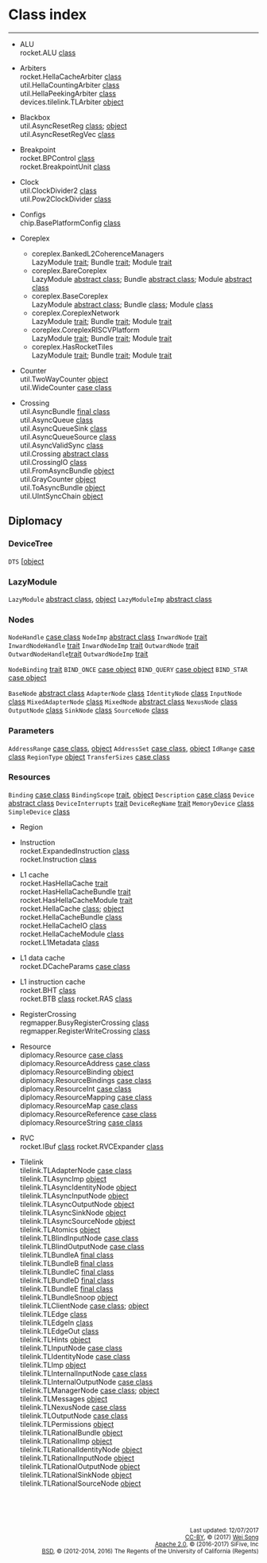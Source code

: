 Class index
========================
***************************

+ ALU<br>
  rocket.ALU [class](../rocket/ALU.md#class-alu)

+ Arbiters<br>
  rocket.HellaCacheArbiter [class](../rocket/HellaCacheArbiter.md#class-hellacachearbiter)<br>
  util.HellaCountingArbiter [class](../util/Arbiters.md#class-hellacountingarbiter)<br>
  util.HellaPeekingArbiter [class](../util/Arbiters.md#class-hellapeekingarbiter)<br>
  devices.tilelink.TLArbiter [object](../devices/tilelink/Arbiter.md#object-tlarbiter)<br>

+ Blackbox<br>
  util.AsyncResetReg [class](../util/BackBoxRegs.md#class-asyncresetreg); [object](../util/BackBoxRegs.md#object-asyncresetreg)<br>
  util.AsyncResetRegVec [class](../util/BackBoxRegs.md#class-asyncresetregvec)<br>

+ Breakpoint<br>
  rocket.BPControl [class](../rocket/Breakpoint.md#class-bpcontrol)<br>
  rocket.BreakpointUnit [class](../rocket/Breakpoint.md#class-breakpointunit)

+ Clock<br>
  util.ClockDivider2 [class](../util/ClockDivider.md#class-clockdivider2)<br>
  util.Pow2ClockDivider [class](../util/ClockDivider.md#class-pow2clockdivider2)

+ Configs<br>
  chip.BasePlatformConfig [class](../chip/Configs.md#class-baseplatformconfig)

+ Coreplex
  + coreplex.BankedL2CoherenceManagers<br>
    LazyModule [trait](../coreplex/CoreplexNetwork.md#bankedl2coherencemanagers);
    Bundle [trait](../coreplex/CoreplexNetwork.md#bankedl2coherencemanagersbundle);
    Module [trait](../coreplex/CoreplexNetwork.md#bankedl2coherencemanagersmodule)<br>
  + coreplex.BareCoreplex<br>
    LazyModule [abstract class](../coreplex/BaseCoreplex.md#barecoreplex);
    Bundle [abstract class](../coreplex/BaseCoreplex.md#barecoreplex);
    Module [abstract class](../coreplex/BaseCoreplex.md#barecoreplex)<br>
  + coreplex.BaseCoreplex<br>
    LazyModule [abstract class](../coreplex/BaseCoreplex.md#basecoreplex);
    Bundle [class](../coreplex/BaseCoreplex.md#basecoreplex);
    Module [class](../coreplex/BaseCoreplex.md#basecoreplex)<br>
  + coreplex.CoreplexNetwork<br>
    LazyModule [trait](../coreplex/CoreplexNetwork.md#coreplexnetwork);
    Bundle [trait](../coreplex/CoreplexNetwork.md#coreplexnetworkbundle);
    Module [trait](../coreplex/CoreplexNetwork.md#coreplexnetworkmodule)<br>
  + coreplex.CoreplexRISCVPlatform<br>
    LazyModule [trait](../coreplex/RISCVPlatform.md#coreplexriscvplatform);
    Bundle [trait](../coreplex/RISCVPlatform.md#coreplexriscvplatformbundle);
    Module [trait](../coreplex/RISCVPlatform.md#coreplexriscvplatformmodule)<br>
  + coreplex.HasRocketTiles<br>
    LazyModule [trait](../coreplex/RocketTiles.md#hasrockettiles);
    Bundle [trait](../coreplex/RocketTiles.md#hasrockettilesbundle);
    Module [trait](../coreplex/RocketTiles.md#hasrockettilesmodule)<br>

+ Counter<br>
  util.TwoWayCounter [object](../util/Counters.md#object-twowaycounter)<br>
  util.WideCounter [case class](../util/Counters.md#case-class-widecounter)

+ Crossing<br>
  util.AsyncBundle [final class](../util/AsyncBundle.md#final-class-asyncbundle)<br>
  util.AsyncQueue [class](../util/AsyncQueue.md#class-asyncqueue)<br>
  util.AsyncQueueSink [class](../util/AsyncQueue.md#class-asyncqueuesink)<br>
  util.AsyncQueueSource [class](../util/AsyncQueue.md#class-asyncqueuesource)<br>
  util.AsyncValidSync [class](../util/AsyncQueue.md#class-asyncvalidsync)<br>
  util.Crossing [abstract class](../util/Crossing.md#abstract-class-crossing)<br>
  util.CrossingIO [class](../util/Crossing.md#class-crossingio)<br>
  util.FromAsyncBundle [object](../util/AsyncBundle.md#object-fromasyncbundle)<br>
  util.GrayCounter [object](../util/AsyncQueue.md#object-graycounter)<br>
  util.ToAsyncBundle [object](../util/AsyncBundle.md#object-toasyncbundle)<br>
  util.UIntSyncChain [object](../util/AsyncQueue.md#object-uintsyncchain)<br>

## Diplomacy

### DeviceTree
`DTS`              [[object](       ../diplomacy/DeviceTree.md#object-dts                )

### LazyModule
`LazyModule`       [abstract class](../diplomacy/LazyModule/abstract-class-lazymodule    ),
                   [object](        ../diplomacy/LazyModule/object-lazymodule            )
`LazyModuleImp`    [abstract class](../diplomacy/LazyModule/abstract-class-lazymoduleimp )

### Nodes
`NodeHandle`       [case class](    ../diplomacy/Nodes.md#case-class-nodehandle          )
`NodeImp`          [abstract class](../diplomacy/Nodes.md#abstract-class-nodeimp         )
`InwardNode`       [trait](         ../diplomacy/Nodes.md#trait-inwardnode               )
`InwardNodeHandle` [trait](         ../diplomacy/Nodes.md#trait-inwardnodehandle         )
`InwardNodeImp`    [trait](         ../diplomacy/Nodes.md#trait-inwardnodeimp            )
`OutwardNode`      [trait](         ../diplomacy/Nodes.md#trait-outwardnode              )
`OutwardNodeHandle`[trait](         ../diplomacy/Nodes.md#trait-outwardnodehandle        )
`OutwardNodeImp`   [trait](         ../diplomacy/Nodes.md#trait-outwardnodeimp           )

`NodeBinding`      [trait](         ../diplomacy/Nodes.md#trait-nodebinding              )
`BIND_ONCE`        [case object](   ../diplomacy/Nodes.md#trait-nodebinding              )
`BIND_QUERY`       [case object](   ../diplomacy/Nodes.md#trait-nodebinding              )
`BIND_STAR`        [case object](   ../diplomacy/Nodes.md#trait-nodebinding              )

`BaseNode`         [abstract class](../diplomacy/Nodes.md#abstract-class-basenode        )
`AdapterNode`      [class](        ../diplomacy/Nodes.md#class-adapternode               )
`IdentityNode`     [class](         ../diplomacy/Nodes.md#class-identitynode             )
`InputNode`        [class](         ../diplomacy/Nodes.md#class-inputnode                )
`MixedAdapterNode` [class](         ../diplomacy/Nodes.md#class-mixedadapternode         )
`MixedNode`        [abstract class](../diplomacy/Nodes.md#abstract-class-mixednode       )
`NexusNode`        [class](         ../diplomacy/Nodes.md#class-nexusnode                )
`OutputNode`       [class](         ../diplomacy/Nodes.md#class-outputnode               )
`SinkNode`         [class](         ../diplomacy/Nodes.md#class-sinknode                 )
`SourceNode`       [class](         ../diplomacy/Nodes.md#class-sourcenode               )

### Parameters

`AddressRange`     [case class](    ../diplomacy/Parameters.md#case-class-addressrange   ),
                   [object](        ../diplomacy/Parameters.md#object-addressrange       )
`AddressSet`       [case class](    ../diplomacy/Parameters.md#case-class-addressset     ),
                   [object](        ../diplomacy/Parameters.md#object-addressset         )
`IdRange`          [case class](    ../diplomacy/Parameters.md#case-class-idrange        )
`RegionType`       [object](        ../diplomacy/Parameters.md#object-regiontype         )
`TransferSizes`    [case class](    ../diplomacy/Parameters.md#case-class-transfersizes  )



### Resources
`Binding`          [case class](    ../diplomacy/Resources.md#case-class-binding          )
`BindingScope`     [trait](         ../diplomacy/Resources.md#trait-bindingscope          ),
                   [object](        ../diplomacy/Resources.md#object-bindingscope         )
`Description`      [case class](    ../diplomacy/Resources.md#case-class-description      )
`Device`           [abstract class](../diplomacy/Resources.md#abstract-class-device       )
`DeviceInterrupts` [trait](         ../diplomacy/Resources.md#trait-deviceinterrupts      )
`DeviceRegName`    [trait](         ../diplomacy/Resources.md#trait-deviceregname         )
`MemoryDevice`     [class](         ../diplomacy/Resources.md#class-memorydevice          )
`SimpleDevice`     [class](         ../diplomacy/Resources.md#class-simpledevice          )

+ Region<br>
+ Instruction<br>
  rocket.ExpandedInstruction [class](../rocket/RVC.md#class-expandedinstruction)<br>
  rocket.Instruction [class](../rocket/IBuf.md#class-instruction)

+ L1 cache<br>
  rocket.HasHellaCache [trait](../rocket/HellaCache.md#trait-hashellacache)<br>
  rocket.HasHellaCacheBundle [trait](../rocket/HellaCache.md#trait-hashellacachebundle)<br>
  rocket.HasHellaCacheModule [trait](../rocket/HellaCache.md#trait-hashellacachemodule)<br>
  rocket.HellaCache [class](../rocket/HellaCache.md#class-hellacache); [object](../rocket/HellaCache.md#object-hellacache)<br>
  rocket.HellaCacheBundle [class](../rocket/HellaCache.md#class-hellacachebundle)<br>
  rocket.HellaCacheIO [class](../rocket/HellaCache.md#class-hellacacheio)<br>
  rocket.HellaCacheModule [class](../rocket/HellaCache.md#class-hellacachemodule)<br>
  rocket.L1Metadata [class](../rocket/HellaCache.md#class-l1metadata)

+ L1 data cache<br>
  rocket.DCacheParams [case class](../rocket/HellaCache.md#case-class-dcacheparams)

+ L1 instruction cache<br>
  rocket.BHT [class](../rocket/BTB.md#class-bht)<br>
  rocket.BTB [class](../rocket/BTB.md#class-btb)
  rocket.RAS [class](../rocket/BTB.md#class-ras)


+ RegisterCrossing<br>
  regmapper.BusyRegisterCrossing [class](../regmapper/RegisterCrossing.md#class-busyregistercrossing)<br>
  regmapper.RegisterWriteCrossing [class](../regmapper/RegisterCrossing.md#class-registerwritecrossing)

+ Resource<br>
  diplomacy.Resource [case class](../diplomacy/Resources.md#case-class-resource)<br>
  diplomacy.ResourceAddress [case class](../diplomacy/Resources.md#case-class-resourceaddress)<br>
  diplomacy.ResourceBinding [object](../diplomacy/Resources.md#object-resourcebindings)<br>
  diplomacy.ResourceBindings [case class](../diplomacy/Resources.md#case-class-resourcebindings)<br>
  diplomacy.ResourceInt [case class](../diplomacy/Resources.md#case-class-resourceint)<br>
  diplomacy.ResourceMapping [case class](../diplomacy/Resources.md#case-class-resourcemapping)<br>
  diplomacy.ResourceMap [case class](../diplomacy/Resources.md#case-class-resourcemap)<br>
  diplomacy.ResourceReference [case class](../diplomacy/Resources.md#case-class-resourcereference)<br>
  diplomacy.ResourceString [case class](../diplomacy/Resources.md#case-class-resourcestring)

+ RVC<br>
  rocket.IBuf [class](../rocket/IBuf.md#class-ibuf)
  rocket.RVCExpander [class](../rocket/RVC.md#class-rvcexpander)

+ Tilelink<br>
  tilelink.TLAdapterNode [case class](../tilelink/Nodes.md#tilelink-extension-of-basic-nodes)<br>
  tilelink.TLAsyncImp [object](../tilelink/Nodes.md#object-tlasyncimp)<br>
  tilelink.TLAsyncIdentityNode [object](../tilelink/Nodes.md#object-asynchronous-tilelink-extension-of-basic-nodes)<br>
  tilelink.TLAsyncInputNode [object](../tilelink/Nodes.md#object-asynchronous-tilelink-extension-of-basic-nodes)<br>
  tilelink.TLAsyncOutputNode [object](../tilelink/Nodes.md#object-asynchronous-tilelink-extension-of-basic-nodes)<br>
  tilelink.TLAsyncSinkNode [object](../tilelink/Nodes.md#object-asynchronous-tilelink-extension-of-basic-nodes)<br>
  tilelink.TLAsyncSourceNode [object](../tilelink/Nodes.md#object-asynchronous-tilelink-extension-of-basic-nodes)<br>
  tilelink.TLAtomics [object](../tilelink/Bundles.md#object-tlatomics)<br>
  tilelink.TLBlindInputNode [case class](../tilelink/Nodes.md#tilelink-extension-of-basic-nodes)<br>
  tilelink.TLBlindOutputNode [case class](../tilelink/Nodes.md#tilelink-extension-of-basic-nodes)<br>
  tilelink.TLBundleA [final class](../tilelink/Bundles.md#final-class-tlbundleabcde)<br>
  tilelink.TLBundleB [final class](../tilelink/Bundles.md#final-class-tlbundleabcde)<br>
  tilelink.TLBundleC [final class](../tilelink/Bundles.md#final-class-tlbundleabcde)<br>
  tilelink.TLBundleD [final class](../tilelink/Bundles.md#final-class-tlbundleabcde)<br>
  tilelink.TLBundleE [final class](../tilelink/Bundles.md#final-class-tlbundleabcde)<br>
  tilelink.TLBundleSnoop [object](../tilelink/Bundles.md#object-tlbundlesnoop)<br>
  tilelink.TLClientNode [case class](../tilelink/Nodes.md#tilelink-extension-of-basic-nodes); [object](../tilelink/Nodes.md#tilelink-extension-of-basic-nodes)<br>
  tilelink.TLEdge [class](../tilelink/Edges.md#class-tledge)<br>
  tilelink.TLEdgeIn [class](../tilelink/Edges.md#class-tledgein)<br>
  tilelink.TLEdgeOut [class](../tilelink/Edges.md#class-tledgeout)<br>
  tilelink.TLHints [object](../tilelink/Bundles.md#object-tlhints)<br>
  tilelink.TLInputNode [case class](../tilelink/Nodes.md#tilelink-extension-of-basic-nodes)<br>
  tilelink.TLIdentityNode [case class](../tilelink/Nodes.md#tilelink-extension-of-basic-nodes)<br>
  tilelink.TLImp [object](../tilelink/Nodes.md#object-tlimp)<br>
  tilelink.TLInternalInputNode [case class](../tilelink/Nodes.md#tilelink-extension-of-basic-nodes)<br>
  tilelink.TLInternalOutputNode [case class](../tilelink/Nodes.md#tilelink-extension-of-basic-nodes)<br>
  tilelink.TLManagerNode [case class](../tilelink/Nodes.md#tilelink-extension-of-basic-nodes); [object](../tilelink/Nodes.md#tilelink-extension-of-basic-nodes)<br>
  tilelink.TLMessages [object](../tilelink/Bundles.md#object-tlmessages)<br>
  tilelink.TLNexusNode [case class](../tilelink/Nodes.md#tilelink-extension-of-basic-nodes)<br>
  tilelink.TLOutputNode [case class](../tilelink/Nodes.md#tilelink-extension-of-basic-nodes)<br>
  tilelink.TLPermissions [object](../tilelink/Bundles.md#object-tlpermissions)<br>
  tilelink.TLRationalBundle [object](../tilelink/Bundles.md#object-tlrationalbundle)<br>
  tilelink.TLRationalImp [object](../tilelink/Nodes.md#object-tlrationalimp)<br>
  tilelink.TLRationalIdentityNode [object](../tilelink/Nodes.md#object-rational-tilelink-extension-of-basic-nodes)<br>
  tilelink.TLRationalInputNode [object](../tilelink/Nodes.md#object-rational-tilelink-extension-of-basic-nodes)<br>
  tilelink.TLRationalOutputNode [object](../tilelink/Nodes.md#object-rational-tilelink-extension-of-basic-nodes)<br>
  tilelink.TLRationalSinkNode [object](../tilelink/Nodes.md#object-rational-tilelink-extension-of-basic-nodes)<br>
  tilelink.TLRationalSourceNode [object](../tilelink/Nodes.md#object-rational-tilelink-extension-of-basic-nodes)<br>

<br><br><br><p align="right">
<sub>
Last updated: 12/07/2017<br>
[CC-BY](https://creativecommons.org/licenses/by/3.0/), &copy; (2017) [Wei Song](mailto:wsong83@gmail.com)<br>
[Apache 2.0](https://github.com/freechipsproject/rocket-chip/blob/master/LICENSE.SiFive), &copy; (2016-2017) SiFive, Inc<br>
[BSD](https://github.com/freechipsproject/rocket-chip/blob/master/LICENSE.Berkeley), &copy; (2012-2014, 2016) The Regents of the University of California (Regents)
</sub>
</p>
